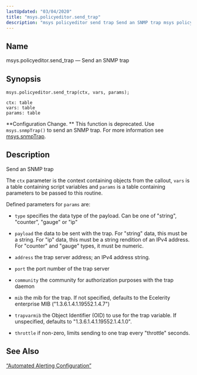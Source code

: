 ```yaml
---
lastUpdated: "03/04/2020"
title: "msys.policyeditor.send_trap"
description: "msys policyeditor send trap Send an SNMP trap msys policyeditor send trap ctx vars params Configuration Change This function is deprecated Use msys snmp Trap to send an SNMP trap For more information see msys snmp Trap Send an SNMP trap The ctx parameter is the context containing objects from..."
---
```


<a name="lua.ref.msys.policyeditor.send_trap"></a> 
## Name

msys.policyeditor.send_trap — Send an SNMP trap

<a name="idp25008384"></a> 
## Synopsis

`msys.policyeditor.send_trap(ctx, vars, params);`

```
ctx: table
vars: table
params: table
```

**Configuration Change. ** This function is deprecated. Use `msys.snmpTrap()` to send an SNMP trap. For more information see [msys.snmpTrap](/momentum/3/3-reference/3-reference-lua-ref-msys-snmp-trap).

<a name="idp25013680"></a> 
## Description

Send an SNMP trap

The `ctx` parameter is the context containing objects from the callout, `vars` is a table containing script variables and `params` is a table containing parameters to be passed to this routine.

Defined parameters for `params` are:

*   `type` specifies the data type of the payload. Can be one of "string", "counter", "gauge" or "ip"

*   `payload` the data to be sent with the trap. For "string" data, this must be a string. For "ip" data, this must be a string rendition of an IPv4 address. For "counter" and "gauge" types, it must be numeric.

*   `address` the trap server address; an IPv4 address string.

*   `port` the port number of the trap server

*   `community` the community for authorization purposes with the trap daemon

*   `mib` the mib for the trap. If not specified, defaults to the Ecelerity enterprise MIB ("1.3.6.1.4.1.19552.1.4.7")

*   `trapvarmib` the Object Identifier (OID) to use for the trap variable. If unspecified, defaults to "1.3.6.1.4.1.19552.1.4.1.0".

*   `throttle` if non-zero, limits sending to one trap every "throttle" seconds.

<a name="idp25028912"></a> 
## See Also

[“Automated Alerting Configuration”](/momentum/3/3-reference/web-3-automated-alerting)